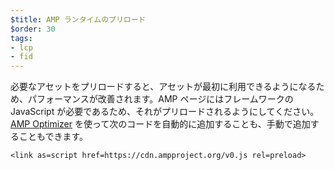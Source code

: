 ```yaml
---
$title: AMP ランタイムのプリロード
$order: 30
tags:
- lcp
- fid
---
```


必要なアセットをプリロードすると、アセットが最初に利用できるようになるため、パフォーマンスが改善されます。AMP ページにはフレームワークの JavaScript が必要であるため、それがプリロードされるようにしてください。[AMP Optimizer](https://amp.dev/documentation/guides-and-tutorials/optimize-and-measure/amp-optimizer-guide/) を使って次のコードを自動的に追加することも、手動で追加することもできます。

```
<link as=script href=https://cdn.ampproject.org/v0.js rel=preload>
```
